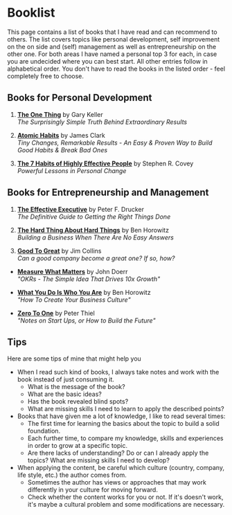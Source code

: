 # Booklist

This page contains a list of books that I have read and can recommend to others. The list covers topics like personal development, self improvement on the on side and (self) management as well as entrepreneurship on the other one. For both areas I have named a personal top 3 for each, in case you are undecided where you can best start. All other entries follow in alphabetical order. You don't have to read the books in the listed order - feel completely free to choose.

## Books for Personal Development

1. [**The One Thing**](https://www.the1thing.com/) by Gary Keller <br>
   *The Surprisingly Simple Truth Behind Extraordinary Results*

2. [**Atomic Habits**](https://jamesclear.com/atomic-habits) by James Clark <br>
   *Tiny Changes, Remarkable  Results - An Easy & Proven Way to Build Good Habits & Break Bad Ones*

3. [**The 7 Habits of Highly Effective People**](https://en.wikipedia.org/wiki/The_7_Habits_of_Highly_Effective_People) by Stephen R. Covey <br>
   *Powerful Lessons in Personal Change*

## Books for Entrepreneurship and Management

1. [**The Effective Executive**](https://www.amazon.com/Effective-Executive-Definitive-Harperbusiness-Essentials/dp/0060833459) by Peter F. Drucker <br>
   *The Definitive Guide to Getting the Right Things Done*

2. [**The Hard Thing About Hard Things**](https://www.amazon.com/Hard-Thing-About-Things-Building/dp/0062273205) by Ben Horowitz <br>
   *Building a Business When There Are No Easy Answers*

3. [**Good To Great**](https://en.wikipedia.org/wiki/Good_to_Great) by Jim Collins <br>
   *Can a good company become a great one? If so, how?*
  
- [**Measure What Matters**](https://www.amazon.com/Measure-What-Matters-Google-Foundation/dp/0525536221) by John Doerr <br>
  *"OKRs - The Simple Idea That Drives 10x Growth"*

- [**What You Do Is Who You Are**](https://www.amazon.com/What-You-Do-Who-Are/dp/0062871331) by Ben Horowitz <br>
  *"How To Create Your Business Culture"*

- [**Zero To One**](https://www.amazon.com/Zero-One-Notes-Startups-Future/dp/0804139296) by Peter Thiel <br>
  *"Notes on Start Ups, or How to Build the Future"*

## Tips
Here are some tips of mine that might help you
- When I read such kind of books, I always take notes and work with the book instead of just consuming it.
  - What is the message of the book?
  - What are the basic ideas?
  - Has the book revealed blind spots?
  - What are missing skills I need to learn to apply the described points?
- Books that have given me a lot of knowledge, I like to read several times: 
  - The first time for learning the basics about the topic to build a solid foundation.
  - Each further time, to compare my knowledge, skills and experiences in order to grow at a specific topic.
  - Are there lacks of understanding? Do or can I already apply the topics? What are missing skills I need to develop? 
- When applying the content, be careful which culture (country, company, life style, etc.) the author comes from.
  - Sometimes the author has views or approaches that may work differently in your culture for moving forward.
  - Check whether the content works for you or not. If it's doesn't work, it's maybe a cultural problem and some modifications are necessary.
